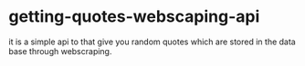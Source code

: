 # getting-quotes-webscaping-api

it is a simple api to that give you random quotes which are stored in the data base through webscraping.
